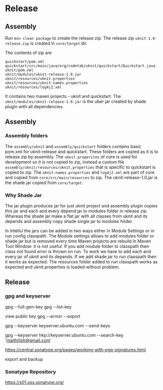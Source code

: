 # Release

## Assembly

Run `mvn clean package` to create the release zip. The release zip `uknit-1.0-release.zip` is created in `core/target` dir.

The contents of zip are

	quickstart/pom.xml
	quickstart/src/main/java/org/codetab/uknit/quickstart/Quickstart.java
	uknit/pom.xml
	uknit/modules/uknit-release-1.0.jar
	uknit/resources/uknit.properties
	uknit/resources/uknit-names.properties
	uknit/resources/log4j2.xml

It contains two maven projects - uknit and quickstart. The `uknit/modules/uknit-release-1.0.jar` is the uber jar created by shade plugin with all dependencies.

## Assembly

### Assembly folders

The `assembly/uknit` and `assembly/quickstart` folders contains basic pom.xml for uknit-release and quickstart. These folders are copied as it is to release zip by assembly. The `uknit.properites` of core is used for development so it is not copied to zip, instead a custom file `assembly/uknit/resources/uknit.properties` that is specific to quickstart is copied to zip. The `uknit-names.properties` and `log4j2.xml` are part of core and copied from `core/src/main/resources` to zip. The uknit-release-1.0.jar is the shade jar copied from `core/target`.

### Why Shade Jar

The jar plugin produces jar for just uknit project and assembly plugin copies this jar and each and every depend jar to modules folder in release zip. Whereas the shade jar make a flat jar with all classes from uknit and its depends and assembly copy shade single jar to modules folder.

In IntelliJ the jars can be added in two ways either in Module Settings or in run config classpath. The Module settings allows to add modules folder or shade jar but is removed every time Maven projects are rebuild in Maven Tool Window: it is not useful. If you add module folder to classpath then class not found error is thrown on run. To work we have to add each and every jar of uknit and its depends. If we add shade jar to run classpath then it works as expected. The resources folder added to run classpath works as expected and uknit.properties is loaded without problem.

## Release


### gpg and keyserver

gpg --full-gen-key
gpg --list-key

view public key
gpg --armor --export <key id>

gpg --keyserver keyserver.ubuntu.com --send-keys <key id>

gpg --keyserver hkp://keyserver.ubuntu.com --search-key 'maithilish@gmail.com'

https://central.sonatype.org/pages/working-with-pgp-signatures.html

export and backup

### Sonatype Repository

https://s01.oss.sonatype.org/